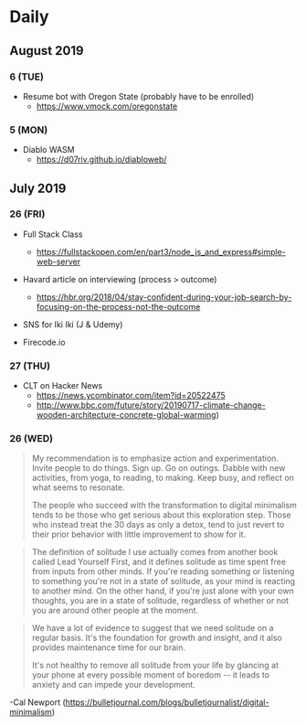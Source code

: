 # Daily 

## August 2019

### 6 (TUE)
* Resume bot with Oregon State (probably have to be enrolled)
   * https://www.vmock.com/oregonstate

### 5 (MON)
* Diablo WASM
   * https://d07riv.github.io/diabloweb/ 

## July 2019

### 26 (FRI)
* Full Stack Class
    * https://fullstackopen.com/en/part3/node_js_and_express#simple-web-server

* Havard article on interviewing (process > outcome)
    * https://hbr.org/2018/04/stay-confident-during-your-job-search-by-focusing-on-the-process-not-the-outcome

* SNS for Iki Iki (J & Udemy)
* Firecode.io

### 27 (THU)
* CLT on Hacker News
    * https://news.ycombinator.com/item?id=20522475
    * http://www.bbc.com/future/story/20190717-climate-change-wooden-architecture-concrete-global-warming)

### 26 (WED)
> My recommendation is to emphasize action and experimentation. Invite people to do things. Sign up. Go on outings. Dabble with new activities, from yoga, to reading, to making. Keep busy, and reflect on what seems to resonate.
>
> The people who succeed with the transformation to digital minimalism tends to be those who get serious about this exploration step. Those who instead treat the 30 days as only a detox, tend to just revert to their prior behavior with little improvement to show for it.

> The definition of solitude I use actually comes from another book called Lead Yourself First, and it defines solitude as time spent free from inputs from other minds. If you're reading something or listening to something you're not in a state of solitude, as your mind is reacting to another mind. On the other hand, if you're just alone with your own thoughts, you are in a state of solitude, regardless of whether or not you are around other people at the moment.

> We have a lot of evidence to suggest that we need solitude on a regular basis. It's the foundation for growth and insight, and it also provides maintenance time for our brain.
>
> It's not healthy to remove all solitude from your life by glancing at your phone at every possible moment of boredom -- it leads to anxiety and can impede your development.

-Cal Newport (https://bulletjournal.com/blogs/bulletjournalist/digital-minimalism)
